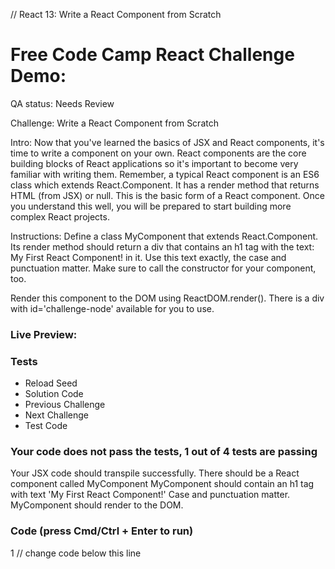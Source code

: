 // React 13: Write a React Component from Scratch


# Free Code Camp React Challenge Demo: 
QA status: Needs Review

Challenge: Write a React Component from Scratch

Intro: Now that you've learned the basics of JSX and React components, it's time to write a component on your own. React components are the core building blocks of React applications so it's important to become very familiar with writing them. Remember, a typical React component is an ES6 class which extends React.Component. It has a render method that returns HTML (from JSX) or null. This is the basic form of a React component. Once you understand this well, you will be prepared to start building more complex React projects.

Instructions: Define a class MyComponent that extends React.Component. Its render method should return a div that contains an h1 tag with the text: My First React Component! in it. Use this text exactly, the case and punctuation matter. Make sure to call the constructor for your component, too.

Render this component to the DOM using ReactDOM.render(). There is a div with id='challenge-node' available for you to use.

### Live Preview:



### Tests

* Reload Seed
* Solution Code
* Previous Challenge
* Next Challenge
* Test Code

### Your code does not pass the tests, 1 out of 4 tests are passing
Your JSX code should transpile successfully.
There should be a React component called MyComponent
MyComponent should contain an h1 tag with text 'My First React Component!' Case and punctuation matter.
MyComponent should render to the DOM.


### Code (press Cmd/Ctrl + Enter to run)

1 // change code below this line